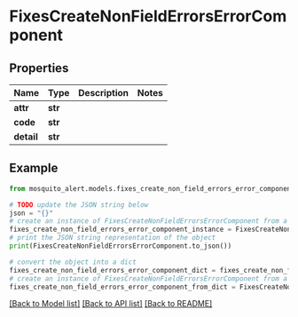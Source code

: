 # FixesCreateNonFieldErrorsErrorComponent


## Properties

Name | Type | Description | Notes
------------ | ------------- | ------------- | -------------
**attr** | **str** |  | 
**code** | **str** |  | 
**detail** | **str** |  | 

## Example

```python
from mosquito_alert.models.fixes_create_non_field_errors_error_component import FixesCreateNonFieldErrorsErrorComponent

# TODO update the JSON string below
json = "{}"
# create an instance of FixesCreateNonFieldErrorsErrorComponent from a JSON string
fixes_create_non_field_errors_error_component_instance = FixesCreateNonFieldErrorsErrorComponent.from_json(json)
# print the JSON string representation of the object
print(FixesCreateNonFieldErrorsErrorComponent.to_json())

# convert the object into a dict
fixes_create_non_field_errors_error_component_dict = fixes_create_non_field_errors_error_component_instance.to_dict()
# create an instance of FixesCreateNonFieldErrorsErrorComponent from a dict
fixes_create_non_field_errors_error_component_from_dict = FixesCreateNonFieldErrorsErrorComponent.from_dict(fixes_create_non_field_errors_error_component_dict)
```
[[Back to Model list]](../README.md#documentation-for-models) [[Back to API list]](../README.md#documentation-for-api-endpoints) [[Back to README]](../README.md)


